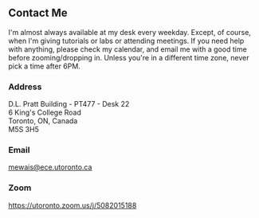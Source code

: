 ## Contact Me

I'm almost always available at my desk every weekday. Except, of course, when I'm giving tutorials or labs or attending meetings. If you need help with anything, please check my calendar, and email me with a good time before zooming/dropping in. Unless you're in a different time zone, never pick a time after 6PM.

### Address
D.L. Pratt Building - PT477 - Desk 22  
6 King's College Road  
Toronto, ON, Canada  
M5S 3H5

### Email
[mewais@ece.utoronto.ca](mailto:mewais@ece.utoronto.ca)

### Zoom
https://utoronto.zoom.us/j/5082015188
